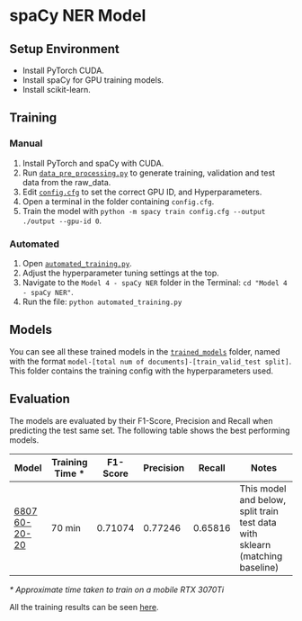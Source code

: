 # spaCy NER Model

## Setup Environment

- Install PyTorch CUDA.
- Install spaCy for GPU training models.
- Install scikit-learn.

## Training

### Manual

1. Install PyTorch and spaCy with CUDA.
2. Run [`data_pre_processing.py`](data_pre_processing.py) to generate training, validation and test data from the raw_data.
3. Edit [`config.cfg`](config.cfg) to set the correct GPU ID, and Hyperparameters.
4. Open a terminal in the folder containing `config.cfg`.
5. Train the model with `python -m spacy train config.cfg --output ./output --gpu-id 0`.

### Automated

1. Open [`automated_training.py`](./automated_training.py).
2. Adjust the hyperparameter tuning settings at the top.
3. Navigate to the `Model 4 - spaCy NER` folder in the Terminal: `cd "Model 4 - spaCy NER"`.
4. Run the file: `python automated_training.py`

## Models

You can see all these trained models in the [`trained_models`](./trained_models/) folder, named with the format `model-[total num of documents]-[train_valid_test split]`. This folder contains the training config with the hyperparameters used.

## Evaluation

The models are evaluated by their F1-Score, Precision and Recall when predicting the test same set. The following table shows the best performing models.

| Model                                                  | Training Time * | F1-Score | Precision | Recall  | Notes                                                                        |
| ------------------------------------------------------ | --------------- | -------- | --------- | ------- | ---------------------------------------------------------------------------- |
| [6807 60-20-20](./trained_models/model-6807-60_20_20/) | 70 min          | 0.71074  | 0.77246   | 0.65816 | This model and below, split train test data with sklearn (matching baseline) |

_\* Approximate time taken to train on a mobile RTX 3070Ti_

All the training results can be seen [here](./Training-Results.md).